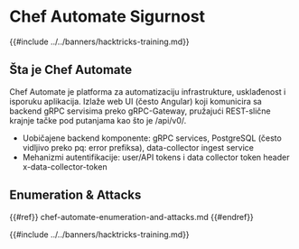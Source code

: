 # Chef Automate Sigurnost

{{#include ../../banners/hacktricks-training.md}}

## Šta je Chef Automate

Chef Automate je platforma za automatizaciju infrastrukture, usklađenost i isporuku aplikacija. Izlaže web UI (često Angular) koji komunicira sa backend gRPC servisima preko gRPC-Gateway, pružajući REST-slične krajnje tačke pod putanjama kao što je /api/v0/.

- Uobičajene backend komponente: gRPC services, PostgreSQL (često vidljivo preko pq: error prefiksa), data-collector ingest service
- Mehanizmi autentifikacije: user/API tokens i data collector token header x-data-collector-token

## Enumeration & Attacks

{{#ref}}
chef-automate-enumeration-and-attacks.md
{{#endref}}

{{#include ../../banners/hacktricks-training.md}}
